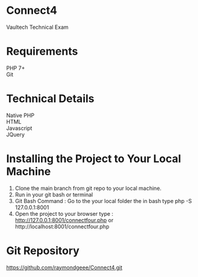 # Connect4
  Vaultech Technical Exam

# Requirements
  PHP 7+\
  Git

# Technical Details
  Native PHP\
  HTML\
  Javascript\
  JQuery
  
# Installing the Project to Your Local Machine
1. Clone the main branch from git repo to your local machine.
2. Run in your git bash or terminal
4. Git Bash Command : Go to the your local folder the in bash type php -S 127.0.0.1:8001
5. Open the project to your browser type : http://127.0.0.1:8001/connectfour.php or http://localhost:8001/connectfour.php

# Git Repository
https://github.com/raymondgeee/Connect4.git

